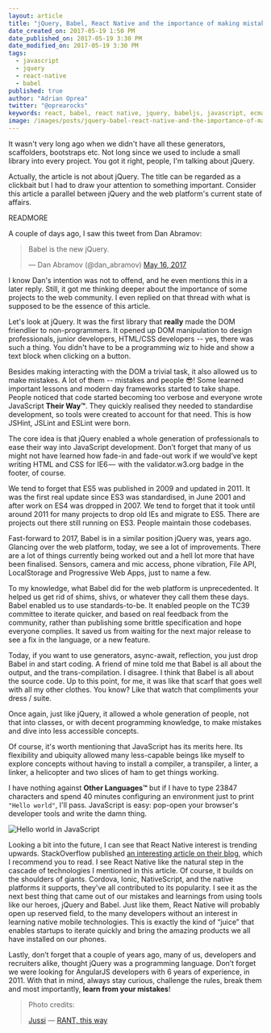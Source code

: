 ```yaml
---
layout: article
title: "jQuery, Babel, React Native and the importance of making mistakes"
date_created_on: 2017-05-19 1:50 PM
date_published_on: 2017-05-19 3:30 PM
date_modified_on: 2017-05-19 3:30 PM
tags:
  - javascript
  - jquery
  - react-native
  - babel
published: true
author: "Adrian Oprea"
twitter: "@oprearocks"
keywords: react, babel, react native, jquery, babeljs, javascript, ecmascript, es6, web platform, standards
image: /images/posts/jquery-babel-react-native-and-the-importance-of-making-mistakes/post.jpg
---
```


It wasn't very long ago when we didn't have all these generators, scaffolders, bootstraps etc. Not long since we used to include a small library into every project. You got it right, people, I'm talking about jQuery.

Actually, the article is not about jQuery. The title can be regarded as a clickbait but I had to draw your attention to something important. Consider this article a parallel between jQuery and the web platform's current state of affairs.

READMORE

A couple of days ago, I saw this tweet from Dan Abramov:

<blockquote class="twitter-tweet" data-lang="en"><p lang="und" dir="ltr">Babel is the new jQuery.</p>&mdash; Dan Abramov (@dan_abramov) <a href="https://twitter.com/dan_abramov/status/864519406231093249">May 16, 2017</a></blockquote>
<script async src="//platform.twitter.com/widgets.js" charset="utf-8"></script>

I know Dan's intention was not to offend, and he even mentions this in a later reply. Still, it got me thinking deeper about the importance of some projects to the web community. I even replied on that thread with what is supposed to be the essence of this article.

Let's look at jQuery. It was the first library that **really** made the DOM friendlier to non-programmers. It opened up DOM manipulation to design professionals, junior developers, HTML/CSS developers -- yes, there was such a thing. You didn't have to be a programming wiz to hide and show a text block when clicking on a button.

Besides making interacting with the DOM a trivial task, it also allowed us to make mistakes. A lot of them -- mistakes and people 😎! Some learned important lessons and modern day frameworks started to take shape. People noticed that code started becoming too verbose and everyone wrote JavaScript **Their Way&#8482;**. They quickly realised they needed to standardise development, so tools were created to account for that need. This is how JSHint, JSLint and ESLint were born.

The core idea is that jQuery enabled a whole generation of professionals to ease their way into JavaScript development. Don’t forget that many of us might not have learned how fade-in and fade-out work if we would’ve kept writing HTML and CSS for IE6 —  with the validator.w3.org badge in the footer, of course.

We tend to forget that ES5 was published in 2009 and updated in 2011. It was the first real update since ES3 was standardised, in June 2001 and after work on ES4 was dropped in 2007. We tend to forget that it took until around 2011 for many projects to drop old IEs and migrate to ES5. There are projects out there still running on ES3. People maintain those codebases.

Fast-forward to 2017, Babel is in a similar position jQuery was, years ago. Glancing over the web platform, today, we see a lot of improvements. There are a lot of things currently being worked out and a hell lot more that have been finalised. Sensors, camera and mic access, phone vibration, File API, LocalStorage and Progressive Web Apps, just to name a few.

To my knowledge, what Babel did for the web platform is unprecedented. It helped us get rid of shims, shivs, or whatever they call them these days. Babel enabled us to use standards-to-be. It enabled people on the TC39 committee to iterate quicker, and based on real feedback from the community, rather than publishing some brittle specification and hope everyone complies. It saved us from waiting for the next major release to see a fix in the language, or a new feature.

Today, if you want to use generators, async-await, reflection, you just drop Babel in and start coding. A friend of mine told me that Babel is all about the output, and the trans-compilation. I disagree. I think that Babel is all about the source code. Up to this point, for me, it was like that scarf that goes well with all my other clothes. You know? Like that watch that compliments your dress / suite.

Once again, just like jQuery, it allowed a whole generation of people, not that into classes, or with decent programming knowledge, to make mistakes and dive into less accessible concepts.

Of course, it's worth mentioning that JavaScript has its merits here. Its flexibility and ubiquity allowed many less-capable beings like myself to explore concepts without having to install a compiler, a transpiler, a linter, a linker, a helicopter and two slices of ham to get things working.

I have nothing against **Other Languages&#8482;** but if I have to type 23847 characters and spend 40 minutes configuring an environment just to print `"Hello world"`, I'll pass. JavaScript is easy: pop-open your browser's developer tools and write the damn thing.

![Hello world in JavaScript](/images/posts/jquery-babel-react-native-and-the-importance-of-making-mistakes/helloworld.png)

Looking a bit into the future, I can see that React Native interest is trending upwards. StackOverflow published [an interesting article on their blog](https://stackoverflow.blog/2017/05/16/exploring-state-mobile-development-stack-overflow-trends/), which I recommend you to read. I see React Native like the natural step in the cascade of technologies I mentioned in this article.
Of course, it builds on the shoulders of giants. Cordova, Ionic, NativeScript, and the native platforms it supports, they've all contributed to its popularity. I see it as the next best thing that came out of our mistakes and learnings from using tools like our heroes, jQuery and Babel. Just like them, React Native will probably open up reserved field, to the many developers without an interest in learning native mobile technologies. This is exactly the kind of “juice” that enables startups to iterate quickly and bring the amazing products we all have installed on our phones.

Lastly, don’t forget that a couple of years ago, many of us, developers and recruiters alike, thought jQuery was a programming language. Don’t forget we were looking for AngularJS developers with 6 years of experience, in 2011. With that in mind, always stay curious, challenge the rules, break them and most importantly, **learn from your mistakes**!

> Photo credits:
>
> [Jussi](https://www.flickr.com/photos/nesster/) &mdash; [RANT, this way](https://flic.kr/p/4nScvy)
